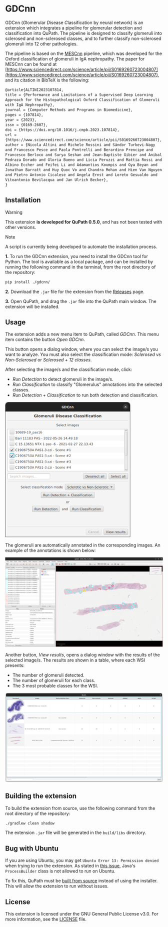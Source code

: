 # GDCnn

GDCnn (*G*lomerular *D*isease *C*lassification by *n*eural *n*etwork) is an
extension which integrates a pipeline for glomerular detection and classification
into QuPath. The pipeline is designed to classify glomeruli into sclerosed and
non-sclerosed classes, and to further classify non-sclerosed glomeruli into
12 other pathologies.

The pipeline is based on the [MESCnn](https://github.com/Nicolik/MESCnn) 
pipeline, which was developed for the Oxford classification of glomeruli in
IgA nephropathy. The paper for MESCnn can be found at 
[https://www.sciencedirect.com/science/article/pii/S0169260723004807](https://www.sciencedirect.com/science/article/pii/S0169260723004807),
and its citation in BibTeX is the following:

```
@article{ALTINI2023107814,
title = {Performance and Limitations of a Supervised Deep Learning Approach for the Histopathological Oxford Classification of Glomeruli with IgA Nephropathy},
journal = {Computer Methods and Programs in Biomedicine},
pages = {107814},
year = {2023},
issn = {0169-2607},
doi = {https://doi.org/10.1016/j.cmpb.2023.107814},
url = {https://www.sciencedirect.com/science/article/pii/S0169260723004807},
author = {Nicola Altini and Michele Rossini and Sándor Turkevi-Nagy and Francesco Pesce and Paola Pontrelli and Berardino Prencipe and Francesco Berloco and Surya Seshan and Jean-Baptiste Gibier and Anibal Pedraza Dorado and Gloria Bueno and Licia Peruzzi and Mattia Rossi and Albino Eccher and Feifei Li and Adamantios Koumpis and Oya Beyan and Jonathan Barratt and Huy Quoc Vo and Chandra Mohan and Hien Van Nguyen and Pietro Antonio Cicalese and Angela Ernst and Loreto Gesualdo and Vitoantonio Bevilacqua and Jan Ulrich Becker},
}
```

## Installation
> [!WARNING]
> This extension **is developed for QuPath 0.5.0**, and has not been tested with other versions.

> [!NOTE]
> A script is currently being developed to automate the installation process.

**1.** To run the GDCnn extension, you need to install the GDCnn tool for Python.
The tool is available as a local package, and can be installed by running the
following command in the terminal, from the root directory of the repository:

```bash
pip install ./gdcnn/
```

**2.** Download the `.jar` file for the extension from the [Releases](https://github.com/israelMateos/qupath-extension-gdcnn/releases/latest) page.

**3.** Open QuPath, and drag the `.jar` file into the QuPath main window. The extension will be installed.

## Usage
The extension adds a new menu item to QuPath, called *GDCnn*. This menu item contains the button *Open GDCnn*.

This button opens a dialog window, where you can select the image/s you want to analyze.
You must also select the classification mode: *Sclerosed vs Non-Sclerosed* or *Sclerosed + 12 classes*.

After selecting the image/s and the classification mode, click:

- *Run Detection* to detect glomeruli in the image/s.
- *Run Classification* to classify "Glomerulus" annotations into the selected classes.
- *Run Detection + Classification* to run both detection and classification.

<img src="images/gdcnn_main.png" alt="GDCnn Dialog" width="400"/>

The glomeruli are automatically annotated in the corresponding images. An example of the annotations is shown below:

![GDCnn Annotations](images/gdcnn_ann.png)

Another button, *View results*, opens a dialog window with the results of the selected image/s.
The results are shown in a table, where each WSI presents:

- The number of glomeruli detected.
- The number of glomeruli for each class.
- The 3 most probable classes for the WSI.

![GDCnn Results](images/gdcnn_results.png)

## Building the extension

To build the extension from source, use the following command from the root directory of the repository:

```bash
./gradlew clean shadow
```

The extension `.jar` file will be generated in the `build/libs` directory.

## Bug with Ubuntu

If you are using Ubuntu, you may get `Ubuntu Error 13: Permission denied` when trying to run the extension. As stated in [this issue](https://forum.image.sc/t/could-not-execute-system-command-in-qupath-thanks-to-groovy-script-and-java-processbuilder-class/61629/2?u=oburri), Java's `ProcessBuilder` class is not allowed to run on Ubuntu.

To fix this, QuPath must be [built from source](https://qupath.readthedocs.io/en/stable/docs/reference/building.html) instead of using the installer. This will allow the extension to run without issues.

## License

This extension is licensed under the GNU General Public License v3.0. For more information, see the [LICENSE](LICENSE) file.